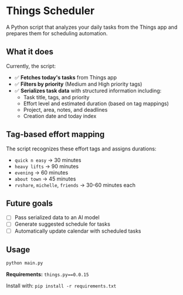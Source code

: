 # Things Scheduler

A Python script that analyzes your daily tasks from the Things app and prepares them for scheduling automation.

## What it does

Currently, the script:

- ✅ **Fetches today's tasks** from Things app
- ✅ **Filters by priority** (Medium and High priority tags)
- ✅ **Serializes task data** with structured information including:
  - Task title, tags, and priority
  - Effort level and estimated duration (based on tag mappings)
  - Project, area, notes, and deadlines
  - Creation date and today index

## Tag-based effort mapping

The script recognizes these effort tags and assigns durations:

- `quick n easy` → 30 minutes
- `heavy lifts` → 90 minutes
- `evening` → 60 minutes
- `about town` → 45 minutes
- `rvshare`, `michelle`, `friends` → 30-60 minutes each

## Future goals

- [ ] Pass serialized data to an AI model
- [ ] Generate suggested schedule for tasks
- [ ] Automatically update calendar with scheduled tasks

## Usage

```bash
python main.py
```

**Requirements:** `things.py==0.0.15`

Install with: `pip install -r requirements.txt`
